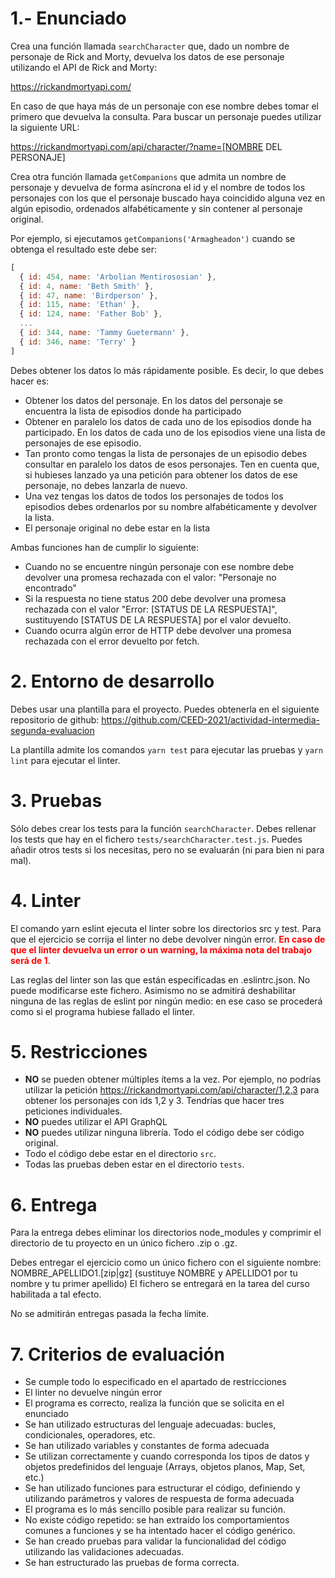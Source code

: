 # 1.- Enunciado

Crea una función llamada `searchCharacter` que, dado un nombre de personaje de Rick and Morty, devuelva los datos de ese personaje utilizando el API de Rick and Morty:

https://rickandmortyapi.com/

En caso de que haya más de un personaje con ese nombre debes tomar el primero que devuelva la consulta.
Para buscar un personaje puedes utilizar la siguiente URL:

https://rickandmortyapi.com/api/character/?name=[NOMBRE DEL PERSONAJE]

Crea otra función llamada `getCompanions` que admita un nombre de personaje y devuelva de forma asíncrona el id y el nombre de todos los personajes con los que el personaje buscado haya coincidido alguna vez en algún episodio, ordenados alfabéticamente y sin contener al personaje original.


Por ejemplo, si ejecutamos `getCompanions('Armagheadon')` cuando se obtenga el resultado este debe ser:

```js
[
  { id: 454, name: 'Arbolian Mentirososian' },
  { id: 4, name: 'Beth Smith' },
  { id: 47, name: 'Birdperson' },
  { id: 115, name: 'Ethan' },
  { id: 124, name: 'Father Bob' },
  ...
  { id: 344, name: 'Tammy Guetermann' },
  { id: 346, name: 'Terry' }
]
```

Debes obtener los datos lo más rápidamente posible. Es decir, lo que debes hacer es:
- Obtener los datos del personaje. En los datos del personaje se encuentra la lista de episodios donde ha participado
- Obtener en paralelo los datos de cada uno de los episodios donde ha participado. En los datos de cada uno de los episodios viene una lista de personajes de ese episodio.
- Tan pronto como tengas la lista de personajes de un episodio debes consultar en paralelo los datos de esos personajes. Ten en cuenta que, si hubieses lanzado ya una petición para obtener los datos de ese personaje, no debes lanzarla de nuevo.
- Una vez tengas los datos de todos los personajes de todos los episodios debes ordenarlos por su nombre alfabéticamente y devolver la lista.
- El personaje original no debe estar en la lista

Ambas funciones han de cumplir lo siguiente:
- Cuando no se encuentre ningún personaje con ese nombre debe devolver una promesa rechazada con el valor: "Personaje no encontrado"
- Si la respuesta no tiene status 200 debe devolver una promesa rechazada con el valor "Error: [STATUS DE LA RESPUESTA]", sustituyendo [STATUS DE LA RESPUESTA] por el valor devuelto.
- Cuando ocurra algún error de HTTP debe devolver una promesa rechazada con el error devuelto por fetch.

# 2. Entorno de desarrollo

Debes usar una plantilla para el proyecto. Puedes obtenerla en el siguiente repositorio de github: https://github.com/CEED-2021/actividad-intermedia-segunda-evaluacion

La plantilla admite los comandos `yarn test` para ejecutar las pruebas y `yarn lint` para ejecutar el linter.


# 3. Pruebas

Sólo debes crear los tests para la función `searchCharacter`. Debes rellenar los tests que hay en el fichero `tests/searchCharacter.test.js`. Puedes añadir otros tests si los necesitas, pero no se evaluarán (ni para bien ni para mal).


# 4. Linter
El comando yarn eslint ejecuta el linter sobre los directorios src y test. Para que el ejercicio se corrija el linter no debe devolver ningún error. <span style="color:red">**En caso de que el linter devuelva un error o un warning, la máxima nota del trabajo será de 1**</span>.

Las reglas del linter son las que están especificadas en .eslintrc.json. No puede modificarse este fichero. Asimismo no se admitirá deshabilitar ninguna de las reglas de eslint por ningún medio: en ese caso se procederá como si el programa hubiese fallado el linter.

# 5. Restricciones

- **NO** se pueden obtener múltiples ítems a la vez. Por ejemplo, no podrías utilizar la petición https://rickandmortyapi.com/api/character/1,2,3 para obtener los personajes con ids 1,2 y 3. Tendrías que hacer tres peticiones individuales.
- **NO** puedes utilizar el API GraphQL
- **NO** puedes utilizar ninguna librería. Todo el código debe ser código original.
- Todo el código debe estar en el directorio `src`.
- Todas las pruebas deben estar en el directorio `tests`.

# 6. Entrega

Para la entrega debes eliminar los directorios node_modules y comprimir el directorio de tu proyecto en un único fichero .zip o .gz.

Debes entregar el ejercicio como un único fichero con el siguiente nombre: NOMBRE_APELLIDO1.[zip|gz] (sustituye NOMBRE y APELLIDO1 por tu nombre y tu primer apellido) El fichero se entregará en la tarea del curso habilitada a tal efecto.

No se admitirán entregas pasada la fecha límite.

# 7. Criterios de evaluación
- Se cumple todo lo especificado en el apartado de restricciones
- El linter no devuelve ningún error
- El programa es correcto, realiza la función que se solicita en el enunciado
- Se han utilizado estructuras del lenguaje adecuadas: bucles, condicionales, operadores, etc.
- Se han utilizado variables y constantes de forma adecuada
- Se utilizan correctamente y cuando corresponda los tipos de datos y objetos predefinidos del lenguaje (Arrays, objetos planos, Map, Set, etc.)
- Se han utilizado funciones para estructurar el código, definiendo y utilizando parámetros y valores de respuesta de forma adecuada
- El programa es lo más sencillo posible para realizar su función.
- No existe código repetido: se han extraído los comportamientos comunes a funciones y se ha intentado hacer el código genérico.
- Se han creado pruebas para validar la funcionalidad del código utilizando las validaciones adecuadas.
- Se han estructurado las pruebas de forma correcta.
